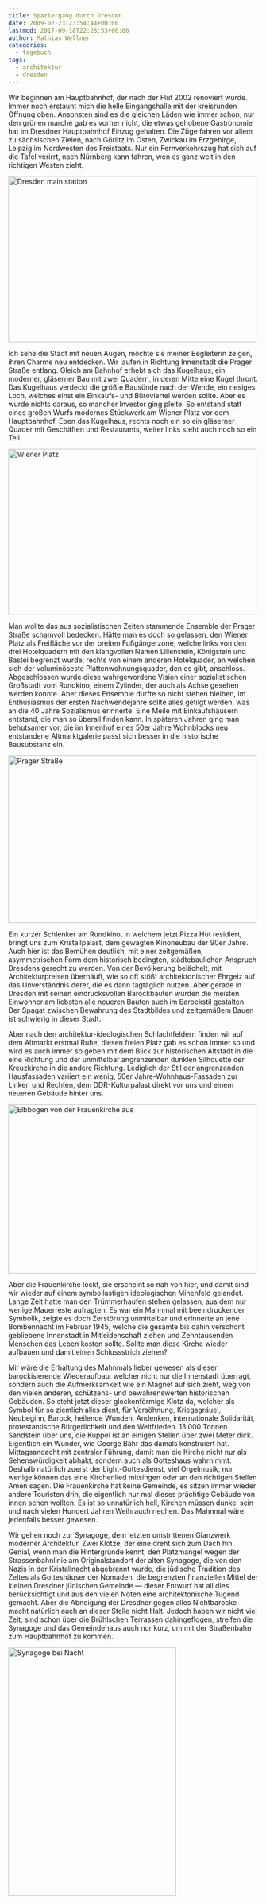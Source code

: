 ```yaml
---
title: Spaziergang durch Dresden
date: 2009-02-23T23:54:44+00:00
lastmod: 2017-09-18T22:28:53+00:00
author: Mathias Wellner
categories:
  - tagebuch
tags:
  - architektur
  - dresden
---
```

Wir beginnen am Hauptbahnhof, der nach der Flut 2002 renoviert wurde. Immer noch erstaunt mich die helle Eingangshalle mit der kreisrunden Öffnung oben. Ansonsten sind es die gleichen Läden wie immer schon, nur den grünen marché gab es vorher nicht, die etwas gehobene Gastronomie hat im Dresdner Hauptbahnhof Einzug gehalten. Die Züge fahren vor allem zu sächsischen Zielen, nach Görlitz im Osten, Zwickau im Erzgebirge, Leipzig im Nordwesten des Freistaats. Nur ein Fernverkehrszug hat sich auf die Tafel verirrt, nach Nürnberg kann fahren, wen es ganz weit in den richtigen Westen zieht.

<a href="http://www.flickr.com/photos/mwellner/3012779319/"><img alt="Dresden main station" src="http://farm4.static.flickr.com/3047/3012779319_7180abf1dc.jpg" title="Dresden main station" width="500" height="334" /></a>

Ich sehe die Stadt mit neuen Augen, möchte sie meiner Begleiterin zeigen, ihren Charme neu entdecken. Wir laufen in Richtung Innenstadt die Prager Straße entlang. Gleich am Bahnhof erhebt sich das Kugelhaus, ein moderner, gläserner Bau mit zwei Quadern, in deren Mitte eine Kugel thront. Das Kugelhaus verdeckt die größte Bausünde nach der Wende, ein riesiges Loch, welches einst ein Einkaufs- und Büroviertel werden sollte. Aber es wurde nichts daraus, so mancher Investor ging pleite. So entstand statt eines großen Wurfs modernes Stückwerk am Wiener Platz vor dem Hauptbahnhof. Eben das Kugelhaus, rechts noch ein so ein gläserner Quader mit Geschäften und Restaurants, weiter links steht auch noch so ein Teil.

<a href="http://www.flickr.com/photos/mwellner/3304116797/"><img alt="Wiener Platz" src="http://farm4.static.flickr.com/3457/3304116797_c0551c5511.jpg" title="Wiener Platz" width="500" height="334" /></a>

Man wollte das aus sozialistischen Zeiten stammende Ensemble der Prager Straße schamvoll bedecken. Hätte man es doch so gelassen, den Wiener Platz als Freifläche vor der breiten Fußgängerzone, welche links von den drei Hotelquadern mit den klangvollen Namen Lilienstein, Königstein und Bastei begrenzt wurde, rechts von einem anderen Hotelquader, an welchen sich der voluminöseste Plattenwohnungsquader, den es gibt, anschloss. Abgeschlossen wurde diese wahrgewordene Vision einer sozialistischen Großstadt vom Rundkino, einem Zylinder, der auch als Achse gesehen werden konnte. Aber dieses Ensemble durfte so nicht stehen bleiben, im Enthusiasmus der ersten Nachwendejahre sollte alles getilgt werden, was an die 40 Jahre Sozialismus erinnerte. Eine Meile mit Einkaufshäusern entstand, die man so überall finden kann. In späteren Jahren ging man behutsamer vor, die im Innenhof eines 50er Jahre Wohnblocks neu entstandene Altmarktgalerie passt sich besser in die historische Bausubstanz ein.

<a href="http://www.flickr.com/photos/mwellner/3304060081/"><img alt="Prager Straße" src="http://farm4.static.flickr.com/3474/3304060081_c2d212d18a.jpg" title="Prager Straße" width="500" height="337" /></a>

Ein kurzer Schlenker am Rundkino, in welchem jetzt Pizza Hut residiert, bringt uns zum Kristallpalast, dem gewagten Kinoneubau der 90er Jahre. Auch hier ist das Bemühen deutlich, mit einer zeitgemäßen, asymmetrischen Form dem historisch bedingten, städtebaulichen Anspruch Dresdens gerecht zu werden. Von der Bevölkerung belächelt, mit Architekturpreisen überhäuft, wie so oft stößt architektonischer Ehrgeiz auf das Unverständnis derer, die es dann tagtäglich nutzen. Aber gerade in Dresden mit seinen eindrucksvollen Barockbauten würden die meisten Einwohner am liebsten alle neueren Bauten auch im Barockstil gestalten. Der Spagat zwischen Bewahrung des Stadtbildes und zeitgemäßem Bauen ist schwierig in dieser Stadt.

Aber nach den architektur-ideologischen Schlachtfeldern finden wir auf dem Altmarkt erstmal Ruhe, diesen freien Platz gab es schon immer so und wird es auch immer so geben mit dem Blick zur historischen Altstadt in die eine Richtung und der unmittelbar angrenzenden dunklen Silhouette der Kreuzkirche in die andere Richtung. Lediglich der Stil der angrenzenden Hausfassaden variiert ein wenig, 50er Jahre-Wohnhaus-Fassaden zur Linken und Rechten, dem DDR-Kulturpalast direkt vor uns und einem neueren Gebäude hinter uns.

<a href="https://www.flickr.com/photos/mwellner/3304060089/"><img alt="Elbbogen von der Frauenkirche aus" src="http://farm4.static.flickr.com/3615/3304060089_c23d6d4129.jpg" title="Elbbogen von der Frauenkirche aus" width="500" height="340" /></a>
  
Aber die Frauenkirche lockt, sie erscheint so nah von hier, und damit sind wir wieder auf einem symbollastigen ideologischen Minenfeld gelandet. Lange Zeit hatte man den Trümmerhaufen stehen gelassen, aus dem nur wenige Mauerreste aufragten. Es war ein Mahnmal mit beeindruckender Symbolik, zeigte es doch Zerstörung unmittelbar und erinnerte an jene Bombennacht im Februar 1945, welche die gesamte bis dahin verschont gebliebene Innenstadt in Mitleidenschaft ziehen und Zehntausenden Menschen das Leben kosten sollte. Sollte man diese Kirche wieder aufbauen und damit einen Schlussstrich ziehen?

Mir wäre die Erhaltung des Mahnmals lieber gewesen als dieser barockisierende Wiederaufbau, welcher nicht nur die Innenstadt überragt, sondern auch die Aufmerksamkeit wie ein Magnet auf sich zieht, weg von den vielen anderen, schützens- und bewahrenswerten historischen Gebäuden. So steht jetzt dieser glockenförmige Klotz da, welcher als Symbol für so ziemlich alles dient, für Versöhnung, Kriegsgräuel, Neubeginn, Barock, heilende Wunden, Andenken, internationale Solidarität, protestantische Bürgerlichkeit und den Weltfrieden. 13.000 Tonnen Sandstein über uns, die Kuppel ist an einigen Stellen über zwei Meter dick. Eigentlich ein Wunder, wie George Bähr das damals konstruiert hat. Mittagsandacht mit zentraler Führung, damit man die Kirche nicht nur als Sehenswürdigkeit abhakt, sondern auch als Gotteshaus wahrnimmt. Deshalb natürlich zuerst der Light-Gottesdienst, viel Orgelmusik, nur wenige können das eine Kirchenlied mitsingen oder an den richtigen Stellen Amen sagen. Die Frauenkirche hat keine Gemeinde, es sitzen immer wieder andere Touristen drin, die eigentlich nur mal dieses prächtige Gebäude von innen sehen wollten. Es ist so unnatürlich hell, Kirchen müssen dunkel sein und nach vielen Hundert Jahren Weihrauch riechen. Das Mahnmal wäre jedenfalls besser gewesen.

Wir gehen noch zur Synagoge, dem letzten umstrittenen Glanzwerk moderner Architektur. Zwei Klötze, der eine dreht sich zum Dach hin. Genial, wenn man die Hintergründe kennt, den Platzmangel wegen der Strassenbahnlinie am Originalstandort der alten Synagoge, die von den Nazis in der Kristallnacht abgebrannt wurde, die jüdische Tradition des Zeltes als Gotteshäuser der Nomaden, die begrenzten finanziellen Mittel der kleinen Dresdner jüdischen Gemeinde &#8212; dieser Entwurf hat all dies berücksichtigt und aus den vielen Nöten eine architektonische Tugend gemacht. Aber die Abneigung der Dresdner gegen alles Nichtbarocke macht natürlich auch an dieser Stelle nicht Halt. Jedoch haben wir nicht viel Zeit, sind schon über die Brühlschen Terrassen dahingeflogen, streifen die Synagoge und das Gemeindehaus auch nur kurz, um mit der Straßenbahn zum Hauptbahnhof zu kommen.

<a href="http://www.flickr.com/photos/mwellner/3304060085/"><img alt="Synagoge bei Nacht" src="http://farm4.static.flickr.com/3569/3304060085_584d888f0f.jpg" title="Synagoge bei Nacht" width="338" height="500" /></a>
